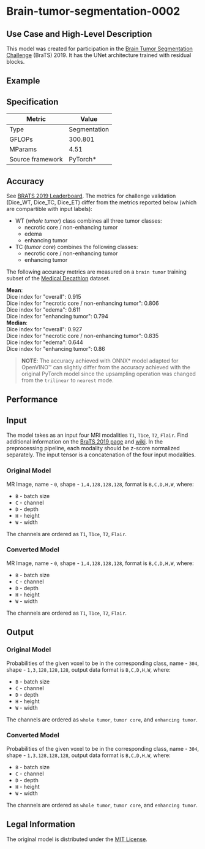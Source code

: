# Brain-tumor-segmentation-0002

## Use Case and High-Level Description

This model was created for participation in the [Brain Tumor Segmentation Challenge](https://www.med.upenn.edu/cbica/brats2019/registration.html) (BraTS) 2019. It has the UNet architecture trained with residual blocks.

## Example

## Specification

| Metric            | Value         |
|-------------------|---------------|
| Type              | Segmentation  |
| GFLOPs            | 300.801       |
| MParams           | 4.51          |
| Source framework  | PyTorch\*       |

## Accuracy

See [BRATS 2019 Leaderboard](https://www.cbica.upenn.edu/BraTS19/lboardValidation.html). The metrics 
for challenge validation (Dice_WT, Dice_TC, Dice_ET) differ from the metrics reported below (which 
are compartible with input labels):
- WT (*whole tumor*) class combines all three tumor classes:
    - necrotic core / non-enhancing tumor
    - edema 
    - enhancing tumor 
- TC (*tumor core*) combines the following classes:
    - necrotic core / non-enhancing tumor
    - enhancing tumor

The following accuracy metrics are measured on a `brain tumor` training subset of the [Medical Decathlon](http://medicaldecathlon.com/) dataset. 

**Mean**:  
Dice index for "overall": 0.915  
Dice index for "necrotic core / non-enhancing tumor": 0.806  
Dice index for "edema": 0.611  
Dice index for "enhancing tumor": 0.794  
**Median**:  
Dice index for "overall": 0.927  
Dice index for "necrotic core / non-enhancing tumor": 0.835  
Dice index for "edema": 0.644  
Dice index for "enhancing tumor": 0.86  

  
> **NOTE**: The accuracy achieved with ONNX\* model adapted for OpenVINO™ can slightly differ from the accuracy achieved with the original PyTorch model since the upsampling operation was changed from the `trilinear` to `nearest` mode.

## Performance

## Input

The model takes as an input four MRI modalities `T1`, `T1ce`, `T2`, `Flair`. Find additional information on the [BraTS 2019 page](https://www.med.upenn.edu/cbica/brats2019/registration.html) and [wiki](https://en.wikipedia.org/wiki/Magnetic_resonance_imaging).
In the preprocessing pipeline, each modality should be z-score normalized separately. The input tensor is a concatenation of the four input modalities.

### Original Model

MR Image, name - `0`, shape - `1,4,128,128,128`, format is `B,C,D,H,W`, where:

- `B` - batch size
- `C` - channel
- `D` - depth
- `H` - height
- `W` - width

The channels are ordered as `T1`, `T1ce`, `T2`, `Flair`.

### Converted Model

MR Image, name - `0`, shape - `1,4,128,128,128`, format is `B,C,D,H,W`, where:

- `B` - batch size
- `C` - channel
- `D` - depth
- `H` - height
- `W` - width

The channels are ordered as `T1`, `T1ce`, `T2`, `Flair`.

## Output

### Original Model

Probabilities of the given voxel to be in the corresponding class, name - `304`, shape - `1,3,128,128,128`, output data format is `B,C,D,H,W`, where:

- `B` - batch size
- `C` - channel
- `D` - depth
- `H` - height
- `W` - width

The channels are ordered as `whole tumor`, `tumor core`, and `enhancing tumor`.

### Converted Model

Probabilities of the given voxel to be in the corresponding class, name - `304`, shape - `1,3,128,128,128`, output data format is `B,C,D,H,W`, where:

- `B` - batch size
- `C` - channel
- `D` - depth
- `H` - height
- `W` - width

The channels are ordered as `whole tumor`, `tumor core`, and `enhancing tumor`.

## Legal Information

The original model is distributed under the
[MIT License](https://raw.githubusercontent.com/lachinov/brats2019/master/LICENSE).

